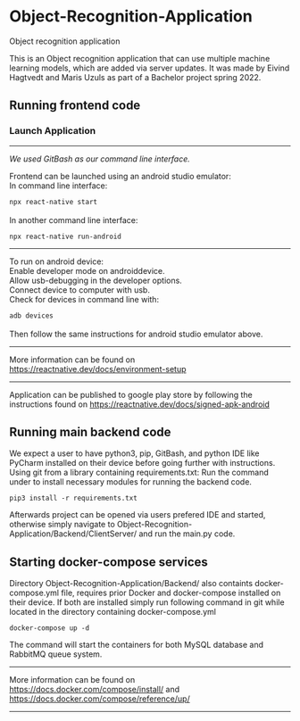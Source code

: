 # Object-Recognition-Application
Object recognition application

This is an Object recognition application that can use multiple machine learning models, which are added via server updates.
It was made by Eivind Hagtvedt and Maris Uzuls as part of a Bachelor project spring 2022.

## Running frontend code

### Launch Application 
---------------------------------------
*We used GitBash as our command line interface.*

Frontend can be launched using an android studio emulator:<br />
In command line interface:<br />

```npx react-native start```<br />
<br />
In another command line interface:<br />

```npx react-native run-android```<br />

--------------------------------------
To run on android device:<br />
Enable developer mode on androiddevice.<br />
Allow usb-debugging in the developer options.<br />
Connect device to computer with usb.<br />
Check for devices in command line with: <br />

```adb devices```<br />
<br />
Then follow the same instructions for android studio emulator above.<br />

--------------------------------------
More information can be found on https://reactnative.dev/docs/environment-setup

--------------------------------------
Application can be published to google play store by following the instructions found on https://reactnative.dev/docs/signed-apk-android

## Running main backend code

We expect a user to have python3, pip, GitBash, and python IDE like PyCharm installed on their device before going further with instructions. 
Using git from a library containing requirements.txt:
Run the command under to install necessary modules for running the backend code.

`pip3 install -r requirements.txt`

Afterwards project can be opened via users prefered IDE and started, otherwise simply navigate to Object-Recognition-Application/Backend/ClientServer/ and run the main.py code.



## Starting docker-compose services

Directory Object-Recognition-Application/Backend/ also containts docker-compose.yml file, requires prior Docker and docker-compose installed on their device. If both are installed simply run following command in git while located in the directory containing docker-compose.yml 

`docker-compose up -d`

The command will start the containers for both MySQL database and RabbitMQ queue system.

--------------------------------------
More information can be found on https://docs.docker.com/compose/install/ and https://docs.docker.com/compose/reference/up/

--------------------------------------
